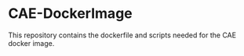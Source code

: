 # CAE-DockerImage
This repository contains the dockerfile and scripts needed for the CAE docker image.
